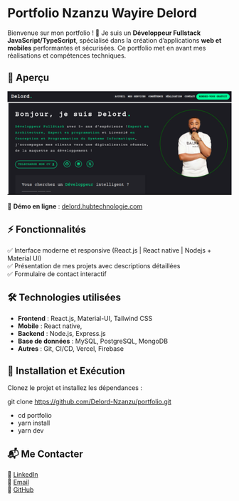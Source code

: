 # Portfolio Nzanzu Wayire Delord

Bienvenue sur mon portfolio ! 🚀 Je suis un **Développeur Fullstack JavaScript/TypeScript**, spécialisé dans la création d’applications **web et mobiles** performantes et sécurisées. Ce portfolio met en avant mes réalisations et compétences techniques.

## 🎨 Aperçu

![Aperçu du portfolio](public/presentation.png)

🔗 **Démo en ligne** : [delord.hubtechnologie.com](https://delord.hubtechnologie.com/)

## ⚡ Fonctionnalités

✅ Interface moderne et responsive (React.js | React native | Nodejs + Material UI)  
✅ Présentation de mes projets avec descriptions détaillées  
✅ Formulaire de contact interactif

## 🛠️ Technologies utilisées

- **Frontend** : React.js, Material-UI, Tailwind CSS
- **Mobile** : React native,
- **Backend** : Node.js, Express.js
- **Base de données** : MySQL, PostgreSQL, MongoDB
- **Autres** : Git, CI/CD, Vercel, Firebase

## 🚀 Installation et Exécution

Clonez le projet et installez les dépendances :

git clone https://github.com/Delord-Nzanzu/portfolio.git

- cd portfolio
- yarn install
- yarn dev

## 📬 Me Contacter

💼 [LinkedIn](https://www.linkedin.com/in/nzanzu-wayire-a9a079210?utm_source=share&utm_campaign=share_via&utm_content=profile&utm_medium=android_app)  
📧 [Email](mailto:wayirenzanzu@gmail.com)  
🐙 [GitHub](https://github.com/Delord-Nzanzu)
